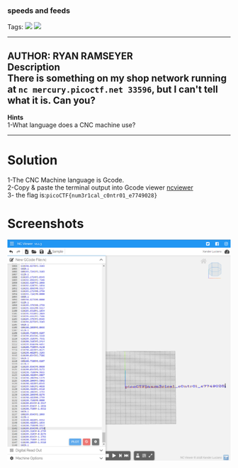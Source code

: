 ### speeds and feeds
Tags: ![](https://img.shields.io/badge/Beginner_picoCTF_2022-blue) ![](https://img.shields.io/badge/Reverse_Engineering-red)

------------
AUTHOR: RYAN RAMSEYER<br>
**Description**<br>
There is something on my shop network running at `nc mercury.picoctf.net 33596`, but I can't tell what it is. Can you?
------------

**Hints**<br>
1-What language does a CNC machine use?<br>

------------
# Solution
1-The CNC Machine language is Gcode.<br>
2-Copy & paste the terminal output into Gcode viewer [ncviewer](https://ncviewer.com/)<br>
3- the flag is:`picoCTF{num3r1cal_c0ntr01_e7749028}`<br>
# Screenshots
![](saf.solved.png)
